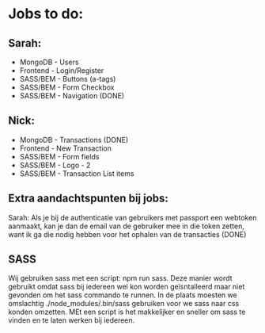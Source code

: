 # Jobs to do:

## Sarah:
- MongoDB - Users
- Frontend - Login/Register
- SASS/BEM - Buttons (a-tags)
- SASS/BEM - Form Checkbox
- SASS/BEM - Navigation (DONE)


## Nick:
- MongoDB - Transactions (DONE)
- Frontend - New Transaction
- SASS/BEM - Form fields
- SASS/BEM - Logo - 2
- SASS/BEM - Transaction List items


## Extra aandachtspunten bij jobs:
Sarah: Als je bij de authenticatie van gebruikers met passport een webtoken aanmaakt, kan je dan de email van de gebruiker mee in die token zetten, want ik ga die nodig hebben voor het ophalen van de transacties (DONE)

## SASS
Wij gebruiken sass met een script: npm run sass. 
Deze manier wordt gebruikt omdat sass bij iedereen wel kon worden geïsntalleerd maar niet gevonden om het sass commando te runnen.
In de plaats moesten we omslachtig ./node_modules/.bin/sass gebruiken voor we sass naar css konden omzetten.
MEt een script is het makkelijker en sneller om sass te vinden en te laten werken bij iedereen.
